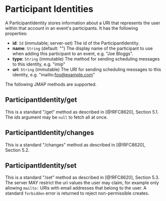 # Participant Identities

A ParticipantIdentity stores information about a URI that represents the user within that account in an event's participants. It has the following properties:

- **id**: `Id` (immutable; server-set)
  The id of the ParticipantIdentity.
- **name**: `String` (default: "")
  The display name of the participant to use when adding this participant to an event, e.g. "Joe Bloggs".
- **type**: `String` (immutable)
  The method for sending scheduling messages to this identity, e.g. "imip"
- **uri**: `String` (immutable)
  The URI for sending scheduling messages to this identity, e.g.
  "mailto:foo@example.com"

The following JMAP methods are supported.

## ParticipantIdentity/get

This is a standard "/get" method as described in [@!RFC8620], Section 5.1. The *ids* argument may be `null` to fetch all at once.

## ParticipantIdentity/changes

This is a standard "/changes" method as described in [@!RFC8620], Section 5.2.

## ParticipantIdentity/set

This is a standard "/set" method as described in [@!RFC8620], Section 5.3. The server MAY restrict the uri values the user may claim, for example only allowing `mailto:` URIs with email addresses that belong to the user. A standard `forbidden` error is returned to reject non-permissible creates.
